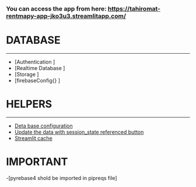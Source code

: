 ### You can access the app from here: https://tahiromat-rentmapy-app-jko3u3.streamlitapp.com/


# DATABASE
-------------------------------------------------------------------------------------------------------------------------------
- [Authentication ]
- [Realtime Database ]
- [Storage ]
- [firebaseConfig{} ]

# HELPERS
-------------------------------------------------------------------------------------------------------------------------------
- [Deta base configuration](https://www.youtube.com/watch?v=3egaMfE9388&ab_channel=CodingIsFun)
- [Update the data with session_state referenced button](https://www.youtube.com/watch?v=5l9COMQ3acc&ab_channel=M%C4%B1sraTurp)
- [Streamlit cache](https://www.youtube.com/watch?v=nF-PQj0k5-o&ab_channel=PythonTutorialsforDigitalHumanities)




# IMPORTANT
-[pyrebase4 shold be imported in pipreqs file]